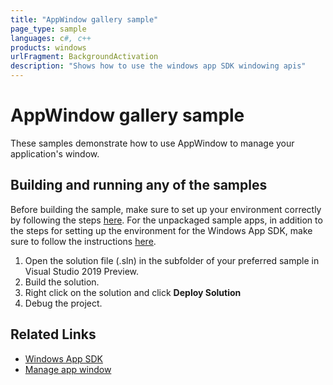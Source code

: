 ```yaml
---
title: "AppWindow gallery sample" 
page_type: sample
languages: c#, c++
products: windows 
urlFragment: BackgroundActivation
description: "Shows how to use the windows app SDK windowing apis"
---
```

# AppWindow gallery sample 

These samples demonstrate how to use AppWindow to manage your application's window.  

## Building and running any of the samples 
Before building the sample, make sure to set up your environment correctly by following the steps [here](https://docs.microsoft.com/windows/apps/windows-app-sdk/set-up-your-development-environment).
For the unpackaged sample apps, in addition to the steps for setting up the environment for the Windows App SDK, make sure to follow the instructions [here](https://docs.microsoft.com/windows/apps/windows-app-sdk/deploy-unpackaged-apps).

1. Open the solution file (.sln) in the subfolder of your preferred sample in Visual Studio 2019 Preview.
2. Build the solution.
3. Right click on the solution and click **Deploy Solution**
4. Debug the project.

## Related Links

- [Windows App SDK](https://docs.microsoft.com/windows/apps/windows-app-sdk/)
- [Manage app window](https://docs.microsoft.com/en-us/windows/apps/windows-app-sdk/windowing/windowing-overview)